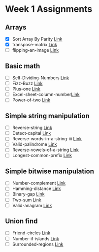 # Week 1 Assignments

## Arrays

-   [x] Sort Array By Parity [Link](https://leetcode.com/problems/sort-array-by-parity)
-   [x] transpose-matrix [Link](https://leetcode.com/problems/transpose-matrix)
-   [ ] flipping-an-image [Link](https://leetcode.com/problems/flipping-an-image)

## Basic math

-   [ ] Self-Dividing-Numbers [Link](https://leetcode.com/problems/self-dividing-numbers)
-   [ ] Fizz-Buzz [Link](https://leetcode.com/problems/fizz-buzz)
-   [ ] Plus-one [Link](https://leetcode.com/problems/plus-one)
-   [ ] Excel-sheet-column-number[Link](https://leetcode.com/problems/excel-sheet-column-number)
-   [ ] Power-of-two [Link](https://leetcode.com/problems/power-of-two)

## Simple string manipulation

-   [ ] Reverse-string [Link](https://leetcode.com/problems/reverse-string)
-   [ ] Detect-capital [Link](https://leetcode.com/problems/detect-capital)
-   [ ] Reverse-words-in-a-string-iii [Link](https://leetcode.com/problems/reverse-words-in-a-string-iii)
-   [ ] Valid-palindrome [Link](https://leetcode.com/problems/valid-palindrome)
-   [ ] Reverse-vowels-of-a-string [Link](https://leetcode.com/problems/reverse-vowels-of-a-string)
-   [ ] Longest-common-prefix [Link](https://leetcode.com/problems/longest-common-prefix)

## Simple bitwise manipulation

-   [ ] Number-complement [Link](https://leetcode.com/problems/number-complement)
-   [ ] Hamming-distance [Link](https://leetcode.com/problems/hamming-distance/)
-   [ ] Binary-gap [Link](https://leetcode.com/problems/binary-gap)
-   [ ] Two-sum [Link](https://leetcode.com/problems/two-sum/)
-   [ ] Valid-anagram [Link](https://leetcode.com/problems/valid-anagram/)

## Union find

-   [ ] Friend-circles [Link](https://leetcode.com/problems/friend-circles)
-   [ ] Number-if-islands [Link](https://leetcode.com/problems/number-of-islands)
-   [ ] Surrounded-regions [Link](https://leetcode.com/problems/surrounded-regions)
